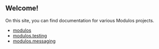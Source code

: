 ## Welcome!

On this site, you can find documentation for various Modulos projects.

- [modulos](modulos/index.md)  
- [modulos.testing](modulos.testing/index.md)
- [modulos.messaging](modulos.messaging/index.md)
